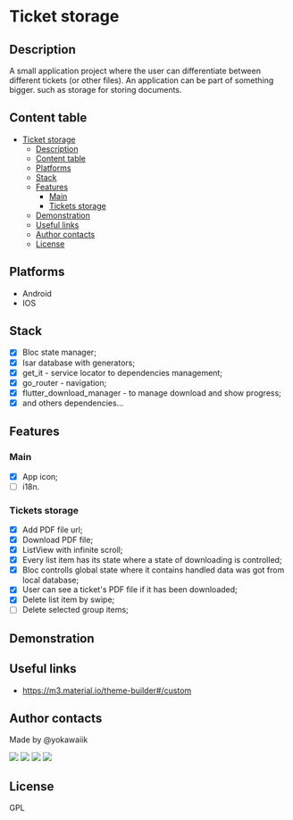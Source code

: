 # Ticket storage

## Description

A small application project where the user can differentiate between different tickets (or other files). An application can be part of something bigger. such as storage for storing documents.

## Content table

- [Ticket storage](#ticket-storage)
  - [Description](#description)
  - [Content table](#content-table)
  - [Platforms](#platforms)
  - [Stack](#stack)
  - [Features](#features)
    - [Main](#main)
    - [Tickets storage](#tickets-storage)
  - [Demonstration](#demonstration)
  - [Useful links](#useful-links)
  - [Author contacts](#author-contacts)
  - [License](#license)

## Platforms
- Android
- IOS

## Stack

- [x] Bloc state manager;
- [x] Isar database with generators;
- [x] get_it - service locator to dependencies management;
- [x] go_router - navigation;
- [x] flutter_download_manager - to manage download and show progress;
- [x] and others dependencies...

## Features

### Main
- [x] App icon;
- [ ] i18n.

### Tickets storage
- [x] Add PDF file url;
- [x] Download PDF file;
- [x] ListView with infinite scroll;
- [x] Every list item has its state where a state of downloading is controlled;
- [x] Bloc controlls global state where it contains handled data was got from local database;
- [x] User can see a ticket's PDF file if it has been downloaded;
- [x] Delete list item by swipe;
- [ ] Delete selected group items;

## Demonstration

## Useful links
- https://m3.material.io/theme-builder#/custom

## Author contacts
Made by @yokawaiik

<p>
  <a href="https://mail.google.com/mail/u/0/#search/yokawaiik%40gmail.com"><img src="https://img.shields.io/badge/Gmail-D14836?style=for-the-badge&logo=gmail&logoColor=white"/></a>
  <a href="https://instagram.com/yokawaiik"><img src="https://img.shields.io/badge/instagram-E4405F.svg?style=for-the-badge&logo=instagram&logoColor=white"/></a>
  <a href="https://linkedin.com/in/danil-shubin"><img src="https://img.shields.io/badge/linkedin-0077B5.svg?style=for-the-badge&logo=linkedin&logoColor=white"/></a>
  <a href="https://t.me/yokawaiik"><img src="https://img.shields.io/badge/Telegram-2CA5E0?style=for-the-badge&logo=telegram&logoColor=white"/></a>
</p>

## License
GPL